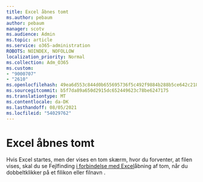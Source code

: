 ```yaml
---
title: Excel åbnes tomt
ms.author: pebaum
author: pebaum
manager: scotv
ms.audience: Admin
ms.topic: article
ms.service: o365-administration
ROBOTS: NOINDEX, NOFOLLOW
localization_priority: Normal
ms.collection: Adm_O365
ms.custom:
- "9000707"
- "2610"
ms.openlocfilehash: 49ea6d553c844d0b655695736f5c492f9884b288b5ce642c21859f2a3a235268
ms.sourcegitcommit: b5f7da89a650d2915dc652449623c78be6247175
ms.translationtype: MT
ms.contentlocale: da-DK
ms.lasthandoff: 08/05/2021
ms.locfileid: "54029762"
---
```

# <a name="excel-opens-blank"></a>Excel åbnes tomt

Hvis Excel startes, men der vises en tom skærm, hvor du forventer, at filen vises, skal du se Fejlfinding [i forbindelse med Excel](https://docs.microsoft.com/office/troubleshoot/excel/excel-opens-blank)åbning af tom, når du dobbeltklikker på et filikon eller filnavn .